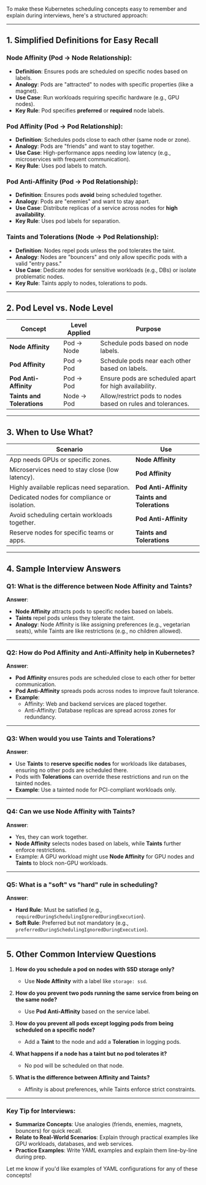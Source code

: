 
To make these Kubernetes scheduling concepts easy to remember and explain during interviews, here's a structured approach:

---

## **1. Simplified Definitions for Easy Recall**  

### **Node Affinity** (Pod → Node Relationship):  
- **Definition**: Ensures pods are scheduled on specific nodes based on labels.  
- **Analogy**: Pods are "attracted" to nodes with specific properties (like a magnet).  
- **Use Case**: Run workloads requiring specific hardware (e.g., GPU nodes).  
- **Key Rule**: Pod specifies **preferred** or **required** node labels.  

### **Pod Affinity** (Pod → Pod Relationship):  
- **Definition**: Schedules pods close to each other (same node or zone).  
- **Analogy**: Pods are "friends" and want to stay together.  
- **Use Case**: High-performance apps needing low latency (e.g., microservices with frequent communication).  
- **Key Rule**: Uses pod labels to match.  

### **Pod Anti-Affinity** (Pod → Pod Relationship):  
- **Definition**: Ensures pods **avoid** being scheduled together.  
- **Analogy**: Pods are "enemies" and want to stay apart.  
- **Use Case**: Distribute replicas of a service across nodes for **high availability**.  
- **Key Rule**: Uses pod labels for separation.  

### **Taints and Tolerations** (Node → Pod Relationship):  
- **Definition**: Nodes repel pods unless the pod tolerates the taint.  
- **Analogy**: Nodes are "bouncers" and only allow specific pods with a valid "entry pass."  
- **Use Case**: Dedicate nodes for sensitive workloads (e.g., DBs) or isolate problematic nodes.  
- **Key Rule**: Taints apply to nodes, tolerations to pods.  

---

## **2. Pod Level vs. Node Level**

| **Concept**                 | **Level Applied**  | **Purpose**                                                |
|-----------------------------|--------------------|------------------------------------------------------------|
| **Node Affinity**           | Pod → Node         | Schedule pods based on node labels.                        |
| **Pod Affinity**            | Pod → Pod          | Schedule pods near each other based on labels.             |
| **Pod Anti-Affinity**       | Pod → Pod          | Ensure pods are scheduled apart for high availability.      |
| **Taints and Tolerations**  | Node → Pod         | Allow/restrict pods to nodes based on rules and tolerances. |

---

## **3. When to Use What?**  

| **Scenario**                                      | **Use**                          |
|---------------------------------------------------|----------------------------------|
| App needs GPUs or specific zones.                | **Node Affinity**                |
| Microservices need to stay close (low latency).  | **Pod Affinity**                 |
| Highly available replicas need separation.       | **Pod Anti-Affinity**            |
| Dedicated nodes for compliance or isolation.     | **Taints and Tolerations**       |
| Avoid scheduling certain workloads together.     | **Pod Anti-Affinity**            |
| Reserve nodes for specific teams or apps.        | **Taints and Tolerations**       |

---

## **4. Sample Interview Answers**

### **Q1: What is the difference between Node Affinity and Taints?**  
**Answer**:  
- **Node Affinity** attracts pods to specific nodes based on labels.  
- **Taints** repel pods unless they tolerate the taint.  
- **Analogy**: Node Affinity is like assigning preferences (e.g., vegetarian seats), while Taints are like restrictions (e.g., no children allowed).  

---

### **Q2: How do Pod Affinity and Anti-Affinity help in Kubernetes?**  
**Answer**:  
- **Pod Affinity** ensures pods are scheduled close to each other for better communication.  
- **Pod Anti-Affinity** spreads pods across nodes to improve fault tolerance.  
- **Example**:  
  - Affinity: Web and backend services are placed together.  
  - Anti-Affinity: Database replicas are spread across zones for redundancy.  

---

### **Q3: When would you use Taints and Tolerations?**  
**Answer**:  
- Use **Taints** to **reserve specific nodes** for workloads like databases, ensuring no other pods are scheduled there.  
- Pods with **Tolerations** can override these restrictions and run on the tainted nodes.  
- **Example**: Use a tainted node for PCI-compliant workloads only.  

---

### **Q4: Can we use Node Affinity with Taints?**  
**Answer**:  
- Yes, they can work together.  
- **Node Affinity** selects nodes based on labels, while **Taints** further enforce restrictions.  
- Example: A GPU workload might use **Node Affinity** for GPU nodes and **Taints** to block non-GPU workloads.  

---

### **Q5: What is a "soft" vs "hard" rule in scheduling?**  
**Answer**:  
- **Hard Rule**: Must be satisfied (e.g., `requiredDuringSchedulingIgnoredDuringExecution`).  
- **Soft Rule**: Preferred but not mandatory (e.g., `preferredDuringSchedulingIgnoredDuringExecution`).  

---

## **5. Other Common Interview Questions**

1. **How do you schedule a pod on nodes with SSD storage only?**  
   - Use **Node Affinity** with a label like `storage: ssd`.  

2. **How do you prevent two pods running the same service from being on the same node?**  
   - Use **Pod Anti-Affinity** based on the service label.  

3. **How do you prevent all pods except logging pods from being scheduled on a specific node?**  
   - Add a **Taint** to the node and add a **Toleration** in logging pods.  

4. **What happens if a node has a taint but no pod tolerates it?**  
   - No pod will be scheduled on that node.  

5. **What is the difference between Affinity and Taints?**  
   - Affinity is about preferences, while Taints enforce strict constraints.  

---

### **Key Tip for Interviews**:  
- **Summarize Concepts**: Use analogies (friends, enemies, magnets, bouncers) for quick recall.  
- **Relate to Real-World Scenarios**: Explain through practical examples like GPU workloads, databases, and web services.  
- **Practice Examples**: Write YAML examples and explain them line-by-line during prep.  

Let me know if you'd like examples of YAML configurations for any of these concepts!